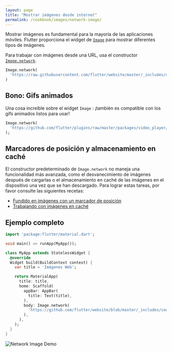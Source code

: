 ```yaml
---
layout: page
title: "Mostrar imágenes desde internet"
permalink: /cookbook/images/network-image/
---
```


Mostrar imágenes es fundamental para la mayoría de las aplicaciones móviles. Flutter proporciona el widget de 
[`Image`](https://docs.flutter.io/flutter/widgets/Image-class.html) para mostrar diferentes tipos de imágenes.

Para trabajar con imágenes desde una URL, usa el constructor [`Image.network`](https://docs.flutter.io/flutter/widgets/Image/Image.network.html).

<!-- skip -->
```dart
Image.network(
  'https://raw.githubusercontent.com/flutter/website/master/_includes/code/layout/lakes/images/lake.jpg',
)
```

## Bono: Gifs animados

Una cosa increíble sobre el widget `Image` : ¡también es compatible con los gifs animados listos para usar!

<!-- skip -->
```dart
Image.network(
  'https://github.com/flutter/plugins/raw/master/packages/video_player/doc/demo_ipod.gif?raw=true',
);
```

## Marcadores de posición y almacenamiento en caché

El constructor predeterminado de `Image.network` no maneja una funcionalidad más avanzada, como el desvanecimiento de imágenes después de cargarlas o el almacenamiento en caché de las imágenes en el dispositivo una vez que se han descargado. Para lograr estas tareas, por favor consulte las siguientes recetas:

  * [Fundido en imágenes con un marcador de posición](/cookbook/images/fading-in-images/)
  * [Trabajando con imágenes en caché](/cookbook/images/cached-images/) 

## Ejemplo completo

```dart
import 'package:flutter/material.dart';

void main() => runApp(MyApp());

class MyApp extends StatelessWidget {
  @override
  Widget build(BuildContext context) {
    var title = 'Imágenes Web';

    return MaterialApp(
      title: title,
      home: Scaffold(
        appBar: AppBar(
          title: Text(title),
        ),
        body: Image.network(
          'https://github.com/flutter/website/blob/master/_includes/code/layout/lakes/images/lake.jpg?raw=true',
        ),
      ),
    );
  }
}
```

![Network Image Demo](/images/cookbook/network-image.png)
